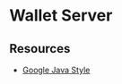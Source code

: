 # Wallet Server

## Resources
* [Google Java Style](https://github.com/checkstyle/checkstyle/blob/master/src/main/resources/google_checks.xml)
